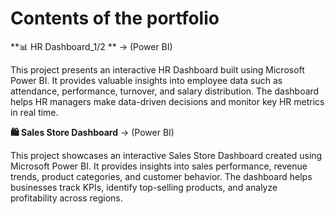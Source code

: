 # Contents of the portfolio
**📊 HR Dashboard_1/2 ** -> (Power BI)

This project presents an interactive HR Dashboard built using Microsoft Power BI.
It provides valuable insights into employee data such as attendance, performance, turnover, and salary distribution.
The dashboard helps HR managers make data-driven decisions and monitor key HR metrics in real time.

**🛍️ Sales Store Dashboard** -> (Power BI)

This project showcases an interactive Sales Store Dashboard created using Microsoft Power BI.
It provides insights into sales performance, revenue trends, product categories, and customer behavior.
The dashboard helps businesses track KPIs, identify top-selling products, and analyze profitability across regions.
